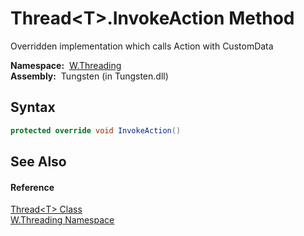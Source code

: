 Thread&lt;T>.InvokeAction Method
================================
  Overridden implementation which calls Action with CustomData

  **Namespace:**  [W.Threading][1]  
  **Assembly:**  Tungsten (in Tungsten.dll)

Syntax
------

```csharp
protected override void InvokeAction()
```


See Also
--------

#### Reference
[Thread&lt;T> Class][2]  
[W.Threading Namespace][1]  

[1]: ../README.md
[2]: README.md
[3]: ../../_icons/Help.png